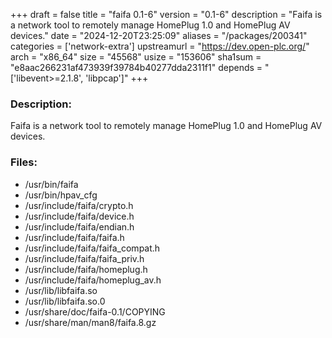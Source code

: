 +++
draft = false
title = "faifa 0.1-6"
version = "0.1-6"
description = "Faifa is a network tool to remotely manage HomePlug 1.0 and HomePlug AV devices."
date = "2024-12-20T23:25:09"
aliases = "/packages/200341"
categories = ['network-extra']
upstreamurl = "https://dev.open-plc.org/"
arch = "x86_64"
size = "45568"
usize = "153606"
sha1sum = "e8aac266231af473939f39784b40277dda2311f1"
depends = "['libevent>=2.1.8', 'libpcap']"
+++
### Description: 
Faifa is a network tool to remotely manage HomePlug 1.0 and HomePlug AV devices.

### Files: 
* /usr/bin/faifa
* /usr/bin/hpav_cfg
* /usr/include/faifa/crypto.h
* /usr/include/faifa/device.h
* /usr/include/faifa/endian.h
* /usr/include/faifa/faifa.h
* /usr/include/faifa/faifa_compat.h
* /usr/include/faifa/faifa_priv.h
* /usr/include/faifa/homeplug.h
* /usr/include/faifa/homeplug_av.h
* /usr/lib/libfaifa.so
* /usr/lib/libfaifa.so.0
* /usr/share/doc/faifa-0.1/COPYING
* /usr/share/man/man8/faifa.8.gz
